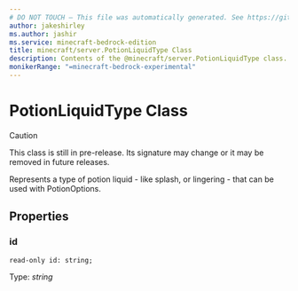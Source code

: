 ```yaml
---
# DO NOT TOUCH — This file was automatically generated. See https://github.com/mojang/minecraftapidocsgenerator to modify descriptions, examples, etc.
author: jakeshirley
ms.author: jashir
ms.service: minecraft-bedrock-edition
title: minecraft/server.PotionLiquidType Class
description: Contents of the @minecraft/server.PotionLiquidType class.
monikerRange: "=minecraft-bedrock-experimental"
---
```

# PotionLiquidType Class

> [!CAUTION]
> This class is still in pre-release.  Its signature may change or it may be removed in future releases.

Represents a type of potion liquid - like splash, or lingering - that can be used with PotionOptions.

## Properties

### **id**
`read-only id: string;`

Type: *string*
